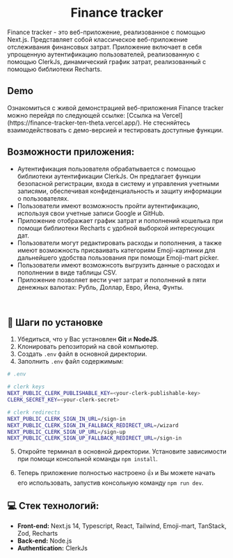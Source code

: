 <h1 align="center" id="title">Finance tracker</h1>

<p id="description">Finance tracker - это веб-приложение, реализованное с помощью Next.js. Представляет собой классическое веб-приложение отслеживания финансовых затрат. Приложение включает в себя упрощенную аутентификацию пользователей, реализованную с помощью ClerkJs, динамический график затрат, реализованный с помощью библиотеки Recharts.
</p>

<h2>Demo</h2>

<p>Ознакомиться с живой демонстрацией веб-приложения Finance tracker можно перейдя по следующей ссылке: [Ссылка на Vercel](https://finance-tracker-ten-theta.vercel.app/).
Не стесняйтесь взаимодействовать с демо-версией и тестировать доступные функции.</p>

<h2>Возможности приложения:</h2>

- Аутентификация пользователя обрабатывается с помощью библиотеки аутентификации ClerkJs. Он предлагает функции безопасной регистрации, входа в систему и управления учетными записями, обеспечивая конфиденциальность и защиту информации о пользователях.
- Пользователи имеют возможность пройти аутентификацию, используя свои учетные записи Google и GitHub.
- Приложение отображает график затрат и пополнений кошелька при помощи библиотеки Recharts с удобной выборкой интересующих дат.
- Пользователи могут редактировать расходы и пополнения, а также имеют возможность присваивать категориям Emoji-картинки для дальнейшего удобства пользования при помощи Emoji-mart picker.
- Пользователи имеют возможнсоть выгрузить данные о расходах и пополнении в виде таблицы CSV.
- Приложение позволяет вести учет затрат и пополнений в пяти денежных валютах: Рубль, Доллар, Евро, Йена, Фунты.

<br />

## :toolbox: Шаги по установке

1. Убедиться, что у Вас установлен **Git** и **NodeJS**.
2. Клонировать репозиторий на свой компьютер.
3. Создать `.env` файл в основной директории.
4. Заполнить `.env` файл содержимым:

```bash
# .env

# clerk keys
NEXT_PUBLIC_CLERK_PUBLISHABLE_KEY=<your-clerk-publishable-key>
CLERK_SECRET_KEY=<your-clerk-secret>

# clerk redirects
NEXT_PUBLIC_CLERK_SIGN_IN_URL=/sign-in
NEXT_PUBLIC_CLERK_SIGN_IN_FALLBACK_REDIRECT_URL=/wizard
NEXT_PUBLIC_CLERK_SIGN_UP_URL=/sign-up
NEXT_PUBLIC_CLERK_SIGN_UP_FALLBACK_REDIRECT_URL=/sign-in

```

5. Откройте терминал в основной директории. Установите зависимости при помощи консольной команды `npm install`.

6. Теперь приложение полностью настроено 👍 и Вы можете начать его использовать, запустив консольную команду `npm run dev`.

<h2>💻 Стек технологий:</h2>

<ul>
    <li><b>Front-end:</b> Next.js 14, Typescript, React, Tailwind, Emoji-mart, TanStack, Zod, Recharts</li>
    <li><b>Back-end:</b> Node.js</li>
    <li><b>Authentication:</b> ClerkJs</li>
</ul>
